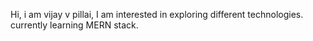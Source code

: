 Hi, i am vijay v pillai,
  I am interested in exploring different technologies.
  currently learning MERN stack.


<!---
vijayvp09/vijayvp09 is a ✨ special ✨ repository because its `README.md` (this file) appears on your GitHub profile.
You can click the Preview link to take a look at your changes.
--->
